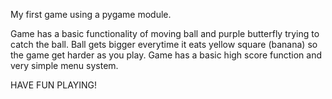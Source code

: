 My first game using a pygame module. 

Game has a basic functionality of moving ball and purple butterfly trying to catch the ball. 
Ball gets bigger everytime it eats yellow square (banana) so the game get harder as you play.
Game has a basic high score function and very simple menu system. 

HAVE FUN PLAYING!
